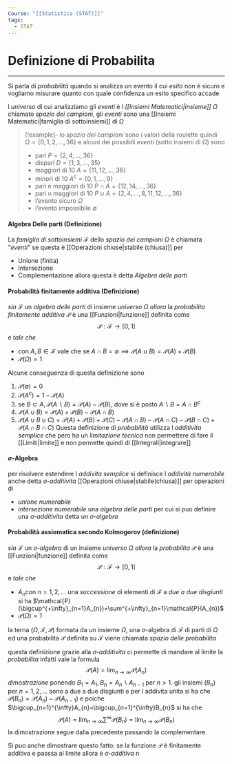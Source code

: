 ```yaml
---
Course: "[[Statistica (STAT)]]"
tags:
  - STAT
---
```

# Definizione di Probabilita
---
Si parla di _probabilità_ quando si analizza un evento il cui _esito_ non è sicuro e vogliamo misurare quanto con quale confidenza un esito specifico accade


l _universo_ di cui analizziamo gli _eventi_ è l _[[Insiemi Matematici|insieme]]_ $\Omega$ chiamato _spazio dei campioni_,  gli _eventi_ sono una [[Insiemi Matematici|famiglia di sottoinsiemi]] di $\Omega$

> [!example]- 
>lo _spazio dei campioni_ sono i valori della roulette quindi   $\Omega = \{0,1,2,\dots,36\}$ e alcuni dei possibili _eventi_ (sotto insiemi di $\Omega$) sono
>- pari $P =\{2,4,\dots,36\}$
>- dispari $D = \{1,3,\dots,35\}$
>- maggiori di 10 $A = \{11,12,\dots,36\}$
>- minori di 10 $A^c= \{0,1,\dots,9\}$
>- pari e maggiori di 10 $P \cap A = \{12,14,\dots,36\}$
>- pari o maggiori di 10 $P \cup A = \{2,4,\dots,8,11,12,\dots,36\}$
>- l’evento sicuro $\Omega$
>- l’evento impossibile $\emptyset$

#### Algebra Delle parti (Definizione)
La _famiglia di sottoinsiemi_ $\mathcal{F}$ dello _spazio dei campioni_ $\Omega$ è chiamata “_eventi_” se questa è [[Operazioni chiuse|stabile (chiusa)]] per
- Unione (finita)
- Intersezione
- Complementazione
allora questa è detta _Algebra delle parti_

#### Probabilità finitamente additiva (Definizione)
_sia_  $\mathcal{F}$ un _algebra delle parti_  di insieme _universo_ $\Omega$ _allora_ la _probabilita finitamente additiva_ $\mathcal{P}$ è una [[Funzioni|funzione]]  definita come 
$$
\mathcal{P} : \mathcal{F}\rightarrow[0,1]
$$
e _tale che_
- con $A,B  \in \mathcal{F}$ vale che se $A \cap B = \emptyset \implies \mathcal{P}(A \cup B) = \mathcal{P}(A)+\mathcal{P}(B)$
- $\mathcal{P}(\Omega) =1$

Alcune conseguenza di questa definizione sono
1. $\mathcal{P}(\emptyset)=0$
2. $\mathcal{P}(A^c) =1-\mathcal{P}(A)$
3. se $B \subset A,\mathcal{P}(A\backslash B) =\mathcal{P}(A)-\mathcal{P}(B)$, dove si è posto $A \backslash B = A \cap B^c$
4. $\mathcal{P}(A\cup B) =\mathcal{P}(A)+\mathcal{P}(B) -\mathcal{P}(A\cap B)$
5. $\mathcal{P}(A\cup B \cup C) =\mathcal{P}(A)+\mathcal{P}(B) +\mathcal{P}(C) -\mathcal{P}(A\cap B)-\mathcal{P}(A\cap C)-\mathcal{P}(B\cap C) + \mathcal{P}(A\cap B \cap C)$
Questa definizione di _probabilità_ utilizza l _additivita semplice_ che pero ha un _limitazione tecnica_ non permettere di fare il [[Limiti|limite]] e non permette quindi di [[Integrali|integrare]]

#### $\sigma$-Algebra
per risolvere estendere l _addivita semplice_ si definisce l _addività numerabile_ anche detta _$\sigma$-additivita_ 
 [[Operazioni chiuse|stabile(chiusa)]] per operazioni di
- _unione numerabile_
- _intersezione numerabile_
 una _algebra delle parti_  per cui si puo definire una _$\sigma$-additivita_ detta un _$\sigma$-algebra_


#### Probabilità assiomatica secondo Kolmogorov (definizione)
_sia_  $\mathcal{F}$ un _$\sigma$-algebra_  di un insieme _universo_ $\Omega$ _allora_ la _probabilita_ $\mathcal{P}$ è una [[Funzioni|funzione]]  definita come 
$$
\mathcal{P} : \mathcal{F}\rightarrow[0,1]
$$
e _tale che_
-  $A_{n}$con $n =1,2,\dots$ una _successione_ di elementi di $\mathcal{F}$ a _due a due disgiunti_ si ha $\mathcal{P}(\bigcup^{+\infty}_{n=1}A_{n})=\sum^{+\infty}_{n=1}\mathcal{P}(A_{n})$ 
- $\mathcal{P}(\Omega) =1$

la terna $(\Omega,\mathcal{F},\mathcal{P})$ formata da un insieme $\Omega$, una $\sigma$-algebra di $\mathcal{F}$ di parti di $\Omega$ ed una probabilita $\mathcal{P}$ definita su $\mathcal{F}$ viene chiamata _spazio delle probabilita_


questa definizione grazie alla _$\sigma$-additivita_ ci permette di mandare al limite la _probabilita_ infatti vale la formula$$\mathcal{P}(A)=\lim_{ n \to \infty }\mathcal{P}(A_{n})$$
_dimostrazione_
ponendo $B_{1}=A_{1},B_{n}=A_{n}\backslash A_{n-1}$ per $n>1$. 
gli insiemi $(B_{n})$ per $n=1,2,\dots$ sono a due a due disgiunti e per l addivita unita si ha che $\mathcal{P}(B_{n})=\mathcal{P}(A_{n})-\mathcal{P}(A_{n-1})$ e poiche $\bigcup_{n=1}^{\infty}A_{n}=\bigcup_{n=1}^{\infty}B_{n}$ si ha che 
$$\mathcal{P}(A)=\lim_{ n \to \infty } \sum^{\infty}\mathcal{P}(B_{n})=\lim_{ n \to \infty } \mathcal{P}(B_{n})$$ la dimostrazione segue dalla precedente passando la complementare

Si puo anche dimostrare questo fatto: se la funzione $\mathcal{P}$ è finitamente additiva e passsa al limite allora è _$\sigma$-additiva_ n
 

